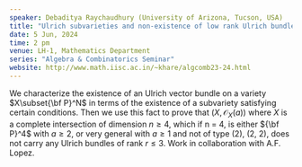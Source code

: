 ```yaml
---
speaker: Debaditya Raychaudhury (University of Arizona, Tucson, USA)
title: "Ulrich subvarieties and non-existence of low rank Ulrich bundles on complete intersections"
date: 5 Jun, 2024
time: 2 pm
venue: LH-1, Mathematics Department
series: "Algebra & Combinatorics Seminar"
website: http://www.math.iisc.ac.in/~khare/algcomb23-24.html
---
```


We characterize the existence of an Ulrich vector bundle on a variety $X\subset{\bf P}^N$ in terms of the existence of a subvariety
satisfying certain conditions. Then we use this fact to prove that $(X,\mathcal{O}_X(a))$ where $X$ is a complete intersection of
dimension $n\geq 4$, which if n = 4, is either ${\bf P}^4$ with $a\geq 2$, or very general with $a\geq 1$ and not of type (2), (2, 2),
does not carry any Ulrich bundles of rank $r\leq 3$. Work in collaboration with A.F. Lopez.
